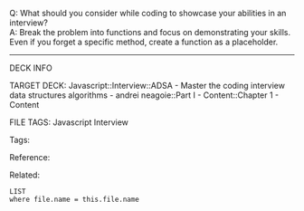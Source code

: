 Q: What should you consider while coding to showcase your abilities in an interview?  
A: Break the problem into functions and focus on demonstrating your skills. Even if you forget a specific method, create a function as a placeholder.
<!--ID: 1690032124122-->

---

DECK INFO

TARGET DECK: Javascript::Interview::ADSA - Master the coding interview data structures algorithms - andrei neagoie::Part I - Content::Chapter 1 - Content

FILE TAGS: Javascript Interview

Tags:

Reference:

Related:

```dataview
LIST
where file.name = this.file.name
```
